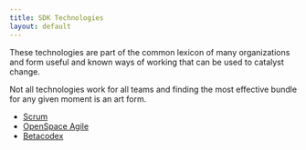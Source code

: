 ```yaml
---
title: SDK Technologies
layout: default
---
```


These technologies are part of the common lexicon of many organizations and form useful and known ways of working that can be used to catalyst change.

Not all technologies work for all teams and finding the most effective bundle for any given moment is an art form. 


-   [Scrum](scrum.md)
-   [OpenSpace Agile](openspace-agile.md)
-   [Betacodex](betacodex.md)
